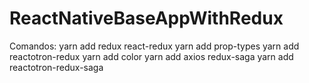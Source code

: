 # ReactNativeBaseAppWithRedux

Comandos:
yarn add redux react-redux
yarn add prop-types
yarn add reactotron-redux
yarn add color
yarn add axios redux-saga
yarn add reactotron-redux-saga
